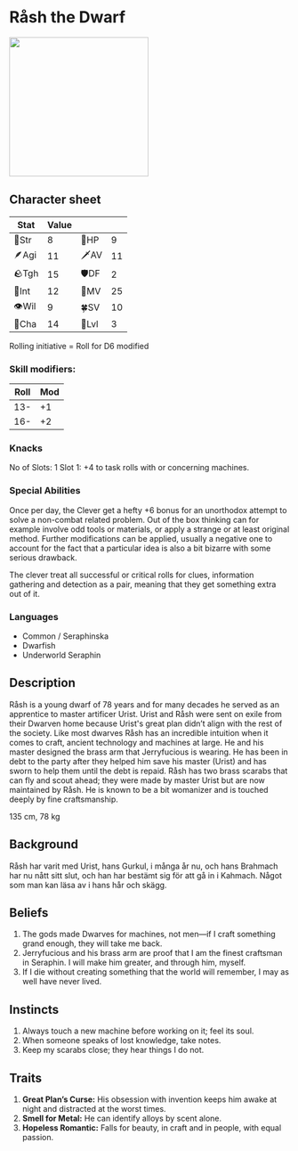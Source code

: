 # Råsh the Dwarf

<img src="https://github.com/jobackman/rpg-archive/assets/260888/68b92406-5215-4e89-83e9-4c615de4d847" width=250 />

## Character sheet

| Stat  | Value |     |    |
| ----- | -- | -- | -- |
| 💪Str |  8 | 🧡HP  |  9 |
| 🪶Agi | 11 | 🗡AV  | 11 |
| 🪨Tgh | 15 | 🛡DF  |  2 |
| 📖Int | 12 | 🏃MV  | 25 |
| 👁Wil |  9 | 🍀SV  | 10 |
| 👄Cha | 14 | 👑Lvl |  3 |

Rolling initiative = Roll for D6 modified 
### Skill modifiers:
| Roll | Mod |
| ---- | --- |
|  13- |  +1 |
|  16- |  +2 |

### Knacks
No of Slots: 1
Slot 1: +4 to task rolls with or concerning machines.

### Special Abilities
Once per day, the Clever get a hefty +6 bonus for an unorthodox attempt to solve a non-combat related problem.
Out of the box thinking can for example involve odd tools or materials, or apply a strange or at least original method. Further modifications can be applied, usually a negative one to account for the fact that a particular idea is also a bit bizarre with some serious drawback.

The clever treat all successful or critical rolls for clues, information gathering and detection as a pair, meaning that they get something extra out of it.

### Languages
- Common / Seraphinska
- Dwarfish
- Underworld Seraphin

## Description

Råsh is a young dwarf of 78 years and for many decades he served as an apprentice to master artificer Urist. Urist and Råsh were sent on exile from their Dwarven home because Urist's great plan didn’t align with the rest of the society. Like most dwarves Råsh has an incredible intuition when it comes to craft, ancient technology and machines at large. He and his master designed the brass arm that Jerryfucious is wearing. He has been in debt to the party after they helped him save his master (Urist) and has sworn to help them until the debt is repaid. Råsh has two brass scarabs that can fly and scout ahead; they were made by master Urist but are now maintained by Råsh. He is known to be a bit womanizer and is touched deeply by fine craftsmanship.

135 cm, 78 kg

## Background


Råsh har varit med Urist, hans Gurkul, i många år nu, och hans Brahmach har nu nått sitt slut, och han har bestämt sig för att gå in i Kahmach. Något som man kan läsa av i hans hår och skägg.

## Beliefs
1. The gods made Dwarves for machines, not men—if I craft something grand enough, they will take me back.
2. Jerryfucious and his brass arm are proof that I am the finest craftsman in Seraphin. I will make him greater, and through him, myself.
3. If I die without creating something that the world will remember, I may as well have never lived.

## Instincts

1. Always touch a new machine before working on it; feel its soul.
2. When someone speaks of lost knowledge, take notes.
3. Keep my scarabs close; they hear things I do not.

## Traits

1. **Great Plan’s Curse:** His obsession with invention keeps him awake at night and distracted at the worst times.
2. **Smell for Metal:** He can identify alloys by scent alone.
3. **Hopeless Romantic:** Falls for beauty, in craft and in people, with equal passion.
